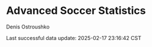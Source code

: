 # Advanced Soccer Statistics
Denis Ostroushko

<!-- gfm -->

Last successful data update: 2025-02-17 23:16:42 CST
